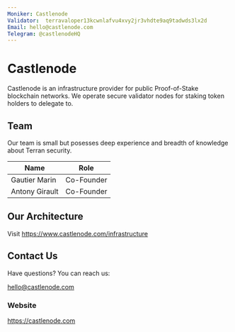 ```yaml
---
Moniker: Castlenode
Validator:  terravaloper13kcwnlafvu4xvy2jr3vhdte9aq9tadwds3lx2d
Email: hello@castlenode.com
Telegram: @castlenodeHQ
---
```


# Castlenode

Castlenode is an infrastructure provider for public Proof-of-Stake blockchain networks. We operate secure validator nodes for staking token holders to delegate to.

## Team

Our team is small but posesses deep experience and breadth of knowledge about Terran security.

| Name            | Role       | 
| --------------- | ---------- | 
| Gautier Marin   | Co-Founder | 
| Antony Girault  | Co-Founder | 

## Our Architecture

Visit https://www.castlenode.com/infrastructure

## Contact Us

Have questions? You can reach us:

hello@castlenode.com

### Website

https://castlenode.com